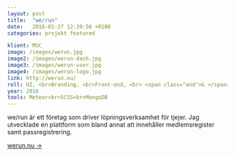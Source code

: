```yaml
---
layout: post
title:  "we/run"
date:   2016-01-27 12:39:56 +0100
categories: projekt featured

klient: MSC
image: /images/werun.jpg
image2: /images/werun-dash.jpg
image3: /images/werun-user.jpg
image4: /images/werun-logo.jpg
link: http://werun.nu/
roll: UI, <br>Branding, <br>Front-end, <br> <span class="and">& </span>Back-end
year: 2016
tools: Meteor<br>SCSS<br>MongoDB
---
```


we/run är ett företag som driver löpningsverksamhet för tjejer. Jag utvecklade en plattform som bland annat att innehåller medlemsregister samt passregistrering.

[werun.nu →](http://werun.nu/)
